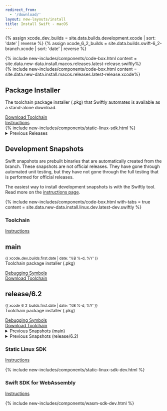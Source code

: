 ```yaml
---
redirect_from:
  - '/download/'
layout: new-layouts/install
title: Install Swift - macOS
---
```


{% assign xcode_dev_builds = site.data.builds.development.xcode | sort: 'date' | reverse %}
{% assign xcode_6_2_builds = site.data.builds.swift-6_2-branch.xcode | sort: 'date' | reverse %}

<div class="content">
  <div class="release-box section">
    <div class="content">
      {% include new-includes/components/code-box.html content = site.data.new-data.install.macos.releases.latest-release.swiftly%}
    </div>
  </div>
  <div class="release-box section">
    <div class="content">
      {% include new-includes/components/code-box.html content = site.data.new-data.install.macos.releases.latest-release.xcode%}
    </div>
  </div>
  <div class="releases-grid">
    <div class="release-box section">
      <div class="content">
        <div class="code-box content-wrapper">
          <h2>Package Installer</h2>
          <p class="body-copy">
            The toolchain package installer (.pkg) that Swiftly automates is available as a stand-alone download.
          </p>
          <div class="link-wrapper">
            <a href="https://download.swift.org/{{ site.data.builds.swift_releases.last.tag | downcase }}/xcode/{{ site.data.builds.swift_releases.last.tag }}/{{ site.data.builds.swift_releases.last.tag }}-osx.pkg" class="body-copy">Download Toolchain</a>
          </div>
          <div class="link-single">
            <a href="/install/macos/package_installer" class="body-copy">Instructions</a>
          </div>
        </div>
      </div>
    </div>
    <div class="release-box section">
      <div class="content">
        {% include new-includes/components/static-linux-sdk.html %}
      </div>
    </div>
  </div>
  <div class="release-box section">
    <div class="content">
        <details class="download" style="margin-bottom: 0;">
        <summary>Previous Releases</summary>
        {% include_relative _older-releases.md %}
        </details>
    </div>
  </div>
  <h2 id="development-snapshots" class="header-with-anchor">Development Snapshots</h2>
  <div>
    <p class="content-copy">Swift snapshots are prebuilt binaries that are automatically created from the branch. These snapshots are not official releases. They have gone through automated unit testing, but they have not gone through the full testing that is performed for official releases.</p>
    <p class="content-copy">The easiest way to install development snapshots is with the Swiftly tool. Read more on the <a href="/install/macos/swiftly">instructions page</a>.</p>
  </div>
  <div class="release-box section">
    <div class="content">
      {% include new-includes/components/code-box.html with-tabs = true content = site.data.new-data.install.linux.dev.latest-dev.swiftly %}
    </div>
  </div>
  <h3>Toolchain</h3>
  <div>
    <p class="content-copy">
      <a class="content-link" href="/install/macos/package_installer">Instructions</a>
    </p>
  </div>
  <div class="releases-grid">
    <div class="release-box section">
      <div class="content">
        <div class="code-box content-wrapper">
          <h2>main</h2>
          <p class="body-copy">
            <small>{{ xcode_dev_builds.first.date | date: '%B %-d, %Y' }}</small><br />
            Toolchain package installer (.pkg)
          </p>
          <div class="link-wrapper">
            <a href="https://download.swift.org/development/xcode/{{ xcode_dev_builds.first.dir }}/{{ xcode_dev_builds.first.debug_info }}" class="body-copy">Debugging Symbols</a>
          </div>
          <div class="link-wrapper">
            <a href="https://download.swift.org/development/xcode/{{ xcode_dev_builds.first.dir }}/{{ xcode_dev_builds.first.download }}" class="body-copy">Download Toolchain</a>
          </div>
        </div>
      </div>
    </div>
    <div class="release-box section">
      <div class="content">
        <div class="code-box content-wrapper">
          <h2>release/6.2</h2>
          <p class="body-copy">
            <small>{{ xcode_6_2_builds.first.date | date: '%B %-d, %Y' }}</small><br />
            Toolchain package installer (.pkg)
          </p>
          <div class="link-wrapper">
            <a href="https://download.swift.org/swift-6.2-branch/xcode/{{ xcode_6_2_builds.first.dir }}/{{ xcode_6_2_builds.first.debug_info }}" class="body-copy">Debugging Symbols</a>
          </div>
          <div class="link-wrapper">
            <a href="https://download.swift.org/swift-6.2-branch/xcode/{{ xcode_6_2_builds.first.dir }}/{{ xcode_6_2_builds.first.download }}" class="body-copy">Download Toolchain</a>
          </div>
        </div>
      </div>
    </div>
  </div>
  <div class="release-box section">
    <div class="content">
        <details class="download" style="margin-bottom: 0;">
        <summary>Previous Snapshots (main)</summary>
        {% include_relative _older-development-snapshots.md %}
        </details>
    </div>
  </div>
  <div class="release-box section">
    <div class="content">
        <details class="download" style="margin-bottom: 0;">
        <summary>Previous Snapshots (release/6.2)</summary>
        {% include_relative _older-6_2-snapshots.md %}
        </details>
    </div>
  </div>
  <h3>Static Linux SDK</h3>
  <div>
    <p class="content-copy">
      <a class="content-link" href="/documentation/articles/static-linux-getting-started.html">Instructions</a>
    </p>
  </div>
  {% include new-includes/components/static-linux-sdk-dev.html %}
   <h3>Swift SDK for WebAssembly</h3>
  <div>
    <p class="content-copy">
      <a class="content-link" href="/documentation/articles/wasm-getting-started.html">Instructions</a>
    </p>
  </div>
  {% include new-includes/components/wasm-sdk-dev.html %}
</div>
